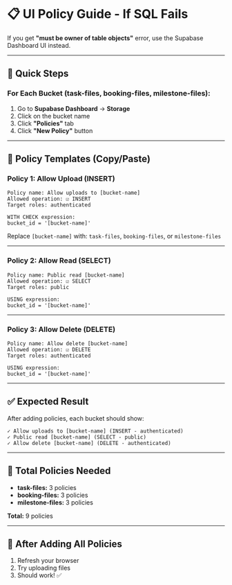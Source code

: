 # 📋 UI Policy Guide - If SQL Fails

If you get **"must be owner of table objects"** error, use the Supabase Dashboard UI instead.

---

## 🚀 Quick Steps

### **For Each Bucket (task-files, booking-files, milestone-files):**

1. Go to **Supabase Dashboard** → **Storage**
2. Click on the bucket name
3. Click **"Policies"** tab
4. Click **"New Policy"** button

---

## 📝 Policy Templates (Copy/Paste)

### **Policy 1: Allow Upload (INSERT)**

```
Policy name: Allow uploads to [bucket-name]
Allowed operation: ☑ INSERT
Target roles: authenticated

WITH CHECK expression:
bucket_id = '[bucket-name]'
```

Replace `[bucket-name]` with: `task-files`, `booking-files`, or `milestone-files`

---

### **Policy 2: Allow Read (SELECT)**

```
Policy name: Public read [bucket-name]
Allowed operation: ☑ SELECT
Target roles: public

USING expression:
bucket_id = '[bucket-name]'
```

---

### **Policy 3: Allow Delete (DELETE)**

```
Policy name: Allow delete [bucket-name]
Allowed operation: ☑ DELETE
Target roles: authenticated

USING expression:
bucket_id = '[bucket-name]'
```

---

## ✅ Expected Result

After adding policies, each bucket should show:

```
✓ Allow uploads to [bucket-name] (INSERT - authenticated)
✓ Public read [bucket-name] (SELECT - public)
✓ Allow delete [bucket-name] (DELETE - authenticated)
```

---

## 🎯 Total Policies Needed

- **task-files:** 3 policies
- **booking-files:** 3 policies
- **milestone-files:** 3 policies

**Total:** 9 policies

---

## 🚀 After Adding All Policies

1. Refresh your browser
2. Try uploading files
3. Should work! ✅

